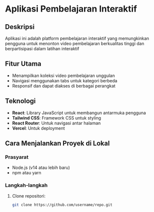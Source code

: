 # Aplikasi Pembelajaran Interaktif

## Deskripsi

Aplikasi ini adalah platform pembelajaran interaktif yang memungkinkan pengguna untuk menonton video pembelajaran berkualitas tinggi dan berpartisipasi dalam latihan interaktif

## Fitur Utama

- Menampilkan koleksi video pembelajaran unggulan
- Navigasi menggunakan tabs untuk kategori berbeda
- Responsif dan dapat diakses di berbagai perangkat

## Teknologi

- **React**: Library JavaScript untuk membangun antarmuka pengguna
- **Tailwind CSS**: Framework CSS untuk styling
- **React Router**: Untuk navigasi antar halaman
- **Vercel**: Untuk deployment

## Cara Menjalankan Proyek di Lokal

### Prasyarat

- Node.js (v14 atau lebih baru)
- npm atau yarn

### Langkah-langkah

1. Clone repositori:
   ```bash
   git clone https://github.com/username/repo.git
   ```
